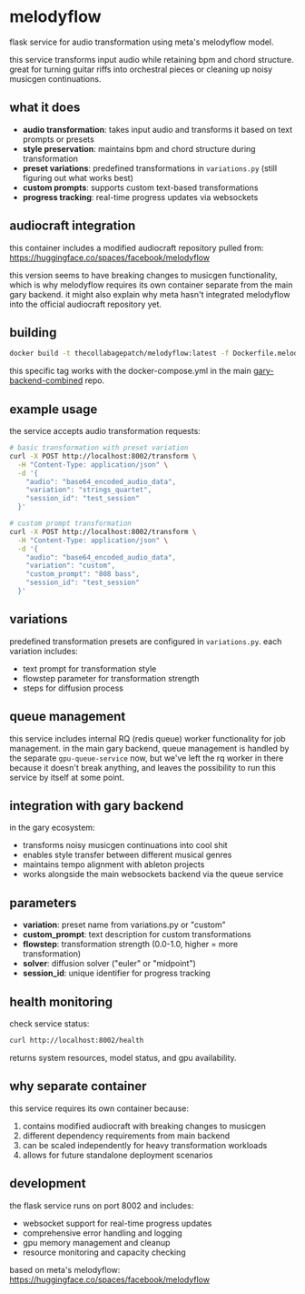 # melodyflow

flask service for audio transformation using meta's melodyflow model.

this service transforms input audio while retaining bpm and chord structure. great for turning guitar riffs into orchestral pieces or cleaning up noisy musicgen continuations.

## what it does

- **audio transformation**: takes input audio and transforms it based on text prompts or presets
- **style preservation**: maintains bpm and chord structure during transformation  
- **preset variations**: predefined transformations in `variations.py` (still figuring out what works best)
- **custom prompts**: supports custom text-based transformations
- **progress tracking**: real-time progress updates via websockets

## audiocraft integration

this container includes a modified audiocraft repository pulled from:
https://huggingface.co/spaces/facebook/melodyflow

this version seems to have breaking changes to musicgen functionality, which is why melodyflow requires its own container separate from the main gary backend. it might also explain why meta hasn't integrated melodyflow into the official audiocraft repository yet.

## building

```bash
docker build -t thecollabagepatch/melodyflow:latest -f Dockerfile.melodyflow .
```

this specific tag works with the docker-compose.yml in the main [gary-backend-combined](https://github.com/betweentwomidnights/gary-backend-combined) repo.

## example usage

the service accepts audio transformation requests:

```bash
# basic transformation with preset variation
curl -X POST http://localhost:8002/transform \
  -H "Content-Type: application/json" \
  -d '{
    "audio": "base64_encoded_audio_data",
    "variation": "strings_quartet",
    "session_id": "test_session"
  }'

# custom prompt transformation
curl -X POST http://localhost:8002/transform \
  -H "Content-Type: application/json" \
  -d '{
    "audio": "base64_encoded_audio_data", 
    "variation": "custom",
    "custom_prompt": "808 bass",
    "session_id": "test_session"
  }'
```

## variations

predefined transformation presets are configured in `variations.py`. each variation includes:
- text prompt for transformation style
- flowstep parameter for transformation strength
- steps for diffusion process

## queue management

this service includes internal RQ (redis queue) worker functionality for job management. in the main gary backend, queue management is handled by the separate `gpu-queue-service` now, but we've left the rq worker in there because it doesn't break anything, and leaves the possibility to run this service by itself at some point.

## integration with gary backend

in the gary ecosystem:
- transforms noisy musicgen continuations into cool shit
- enables style transfer between different musical genres
- maintains tempo alignment with ableton projects
- works alongside the main websockets backend via the queue service

## parameters

- **variation**: preset name from variations.py or "custom"
- **custom_prompt**: text description for custom transformations
- **flowstep**: transformation strength (0.0-1.0, higher = more transformation)
- **solver**: diffusion solver ("euler" or "midpoint")
- **session_id**: unique identifier for progress tracking

## health monitoring

check service status:
```bash
curl http://localhost:8002/health
```

returns system resources, model status, and gpu availability.

## why separate container

this service requires its own container because:
1. contains modified audiocraft with breaking changes to musicgen
2. different dependency requirements from main backend
3. can be scaled independently for heavy transformation workloads
4. allows for future standalone deployment scenarios

## development

the flask service runs on port 8002 and includes:
- websocket support for real-time progress updates
- comprehensive error handling and logging
- gpu memory management and cleanup
- resource monitoring and capacity checking

based on meta's melodyflow: https://huggingface.co/spaces/facebook/melodyflow